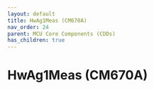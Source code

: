 ```yaml
---
layout: default
title: HwAg1Meas (CM670A)
nav_order: 24
parent: MCU Core Components (CDDs)
has_children: true
---
```

# HwAg1Meas (CM670A)
